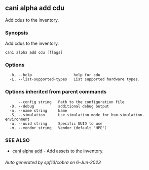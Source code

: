 ## cani alpha add cdu

Add cdus to the inventory.

### Synopsis

Add cdus to the inventory.

```
cani alpha add cdu [flags]
```

### Options

```
  -h, --help                   help for cdu
  -L, --list-supported-types   List supported hardware types.
```

### Options inherited from parent commands

```
      --config string   Path to the configuration file
  -D, --debug           additional debug output
  -n, --name string     Name
  -S, --simulation      Use simulation mode for hsm-simulation-environment
  -u, --uuid string     Specific UUID to use
  -m, --vendor string   Vendor (default "HPE")
```

### SEE ALSO

* [cani alpha add](cani_alpha_add.md)	 - Add assets to the inventory.

###### Auto generated by spf13/cobra on 6-Jun-2023

